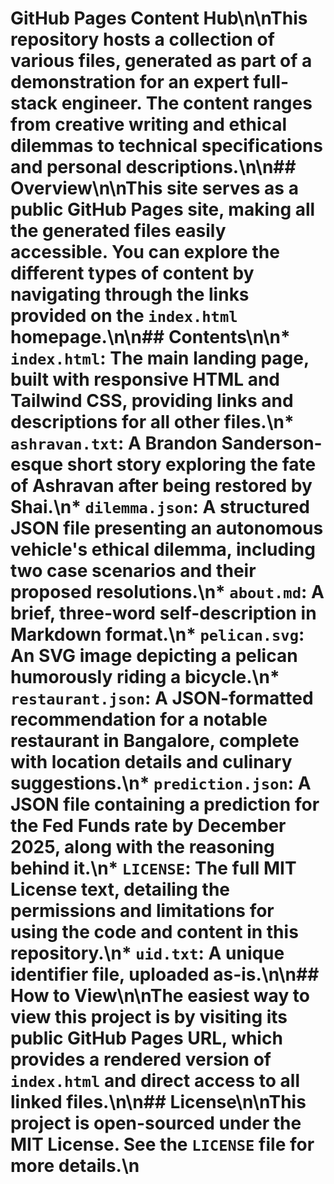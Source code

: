 # GitHub Pages Content Hub\n\nThis repository hosts a collection of various files, generated as part of a demonstration for an expert full-stack engineer. The content ranges from creative writing and ethical dilemmas to technical specifications and personal descriptions.\n\n## Overview\n\nThis site serves as a public GitHub Pages site, making all the generated files easily accessible. You can explore the different types of content by navigating through the links provided on the `index.html` homepage.\n\n## Contents\n\n*   **`index.html`**: The main landing page, built with responsive HTML and Tailwind CSS, providing links and descriptions for all other files.\n*   **`ashravan.txt`**: A Brandon Sanderson-esque short story exploring the fate of Ashravan after being restored by Shai.\n*   **`dilemma.json`**: A structured JSON file presenting an autonomous vehicle's ethical dilemma, including two case scenarios and their proposed resolutions.\n*   **`about.md`**: A brief, three-word self-description in Markdown format.\n*   **`pelican.svg`**: An SVG image depicting a pelican humorously riding a bicycle.\n*   **`restaurant.json`**: A JSON-formatted recommendation for a notable restaurant in Bangalore, complete with location details and culinary suggestions.\n*   **`prediction.json`**: A JSON file containing a prediction for the Fed Funds rate by December 2025, along with the reasoning behind it.\n*   **`LICENSE`**: The full MIT License text, detailing the permissions and limitations for using the code and content in this repository.\n*   **`uid.txt`**: A unique identifier file, uploaded as-is.\n\n## How to View\n\nThe easiest way to view this project is by visiting its public GitHub Pages URL, which provides a rendered version of `index.html` and direct access to all linked files.\n\n## License\n\nThis project is open-sourced under the MIT License. See the `LICENSE` file for more details.\n